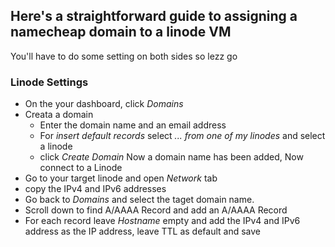 ## Here's a straightforward guide to assigning a namecheap domain to a linode VM  
You'll have to do some setting on both sides so lezz go

### Linode Settings
- On the your dashboard, click _Domains_
- Creata a domain
  - Enter the domain name and an email address
  - For _insert default records_ select _... from one of my linodes_ and select a linode
  - click _Create Domain_
Now a domain name has been added, Now connect to a Linode
- Go to your target linode and open _Network_ tab
- copy the IPv4 and IPv6 addresses
- Go back to _Domains_ and select the taget domain name.
- Scroll down to find A/AAAA Record and add an A/AAAA Record
- For each record leave _Hostname_ empty and add the IPv4 and IPv6 address as the IP address, leave TTL as default and save
